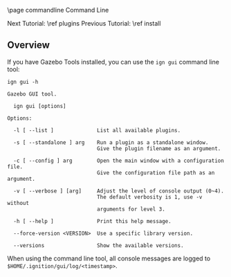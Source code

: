 \page commandline Command Line

Next Tutorial: \ref plugins
Previous Tutorial: \ref install

## Overview

If you have Gazebo Tools installed, you can use the `ign gui` command line tool:

`ign gui -h`

    Gazebo GUI tool.

      ign gui [options]

    Options:

      -l [ --list ]              List all available plugins.

      -s [ --standalone ] arg    Run a plugin as a standalone window.
                                 Give the plugin filename as an argument.

      -c [ --config ] arg        Open the main window with a configuration file.
                                 Give the configuration file path as an argument.

      -v [ --verbose ] [arg]     Adjust the level of console output (0~4).
                                 The default verbosity is 1, use -v without
                                 arguments for level 3.

      -h [ --help ]              Print this help message.

      --force-version <VERSION>  Use a specific library version.

      --versions                 Show the available versions.

When using the command line tool, all console messages are logged to
`$HOME/.ignition/gui/log/<timestamp>`.
